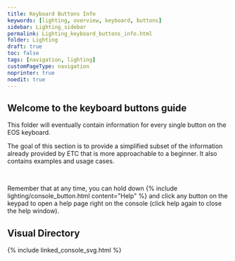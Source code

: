 ```yaml
---
title: Keyboard Buttons Info
keywords: [lighting, overview, keyboard, buttons]
sidebar: Lighting_sidebar
permalink: Lighting_keyboard_buttons_info.html
folder: Lighting
draft: true
toc: false
tags: [navigation, lighting]
customPageType: navigation
noprinter: true
noedit: true
---
```


## Welcome to the keyboard buttons guide

This folder will eventually contain information for every single button on the EOS keyboard. 

The goal of this section is to provide a simplified subset of the information already provided by ETC that is more approachable to a beginner. It also contains examples and usage cases.

<br>

Remember that at any time, you can hold down {% include lighting/console_button.html content="Help" %} and click any button on the keypad to open a help page right on the console
(click help again to close the help window).

## Visual Directory
{% include linked_console_svg.html %}